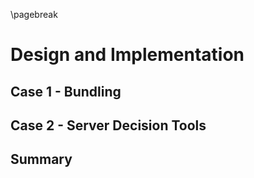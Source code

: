 \pagebreak

# Design and Implementation

## Case 1 - Bundling

## Case 2 - Server Decision Tools

## Summary
